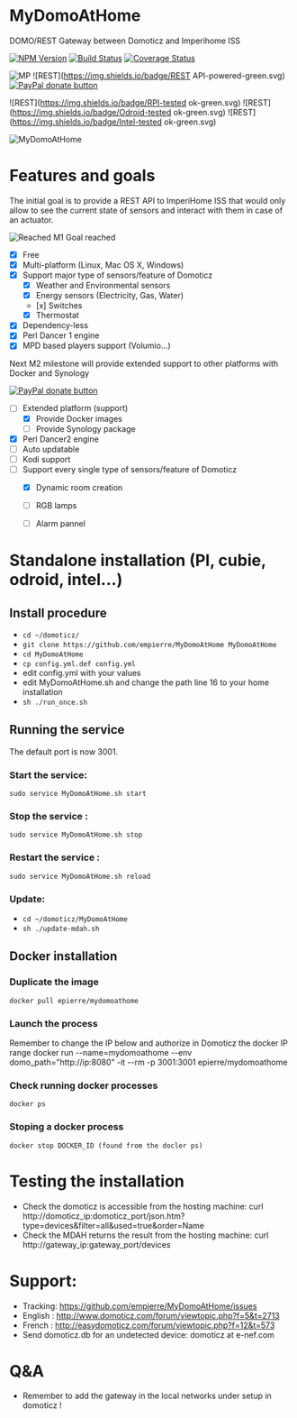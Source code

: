 # MyDomoAtHome
DOMO/REST Gateway between Domoticz and Imperihome ISS

[![NPM Version][npm-image]][npm-url]
[![Build Status][travis-image]][travis-url]
[![Coverage Status][coveralls-image]][coveralls-url]

![MP](https://img.shields.io/badge/Platform-Independant-green.svg)
![REST](https://img.shields.io/badge/REST API-powered-green.svg)
[![PayPal donate button](http://img.shields.io/paypal/donate.png?color=yellow)](https://www.paypal.com/cgi-bin/webscr?cmd=_xclick&business=epierre@e-nef.com&currency_code=EUR&amount=&item_name=thanks "Donate once-off to this project using Paypal")

![REST](https://img.shields.io/badge/RPI-tested ok-green.svg)
![REST](https://img.shields.io/badge/Odroid-tested ok-green.svg)
![REST](https://img.shields.io/badge/Intel-tested ok-green.svg)

![MyDomoAtHome](http://domoticz.com/wiki/images/5/55/Imperihome.png "MyDomoAtHome")

# Features and goals
The initial goal is to provide a REST API to ImperiHome ISS that would only allow to see the current state of sensors and interact with them in case of an actuator. 

![Reached](https://cdn3.iconfinder.com/data/icons/10con/512/checkmark_tick-16.png) M1 Goal reached

- [x] Free
- [x] Multi-platform (Linux, Mac OS X, Windows)
- [x] Support major type of sensors/feature of Domoticz
  - [x] Weather and Environmental sensors  
  - [x] Energy sensors (Electricity, Gas, Water)
  - [x] Switches
  - [x] Thermostat
- [x] Dependency-less 
- [x] Perl Dancer 1 engine
- [x] MPD based players support (Volumio...)

Next M2 milestone will provide extended support to other platforms with Docker and Synology 

[![PayPal donate button](http://img.shields.io/paypal/donate.png?color=yellow)](https://www.paypal.com/cgi-bin/webscr?cmd=_xclick&business=epierre@e-nef.com&currency_code=EUR&amount=&item_name=thanks "Donate once-off to this project using Paypal")

- [ ] Extended platform (support)
  - [x] Provide Docker images
  - [ ] Provide Synology package
- [x] Perl Dancer2 engine
- [ ] Auto updatable
- [ ] Kodi support
- [ ] Support every single type of sensors/feature of Domoticz
  - [x] Dynamic room creation
  - [ ] RGB lamps
  - [ ] Alarm pannel


# Standalone installation (PI, cubie, odroid, intel...)

## Install procedure
  - `cd ~/domoticz/`
  - `git clone https://github.com/empierre/MyDomoAtHome MyDomoAtHome`
  - `cd MyDomoAtHome`
  - `cp config.yml.def config.yml`
  - edit config.yml with your values
  - edit  MyDomoAtHome.sh and change the path line 16 to your home installation
  - `sh ./run_once.sh`
  
## Running the service

The default port is now 3001.

### Start the service:
   `sudo service MyDomoAtHome.sh start`

### Stop the service :
   `sudo service MyDomoAtHome.sh stop`

### Restart the service :
   `sudo service MyDomoAtHome.sh reload`

### Update:
  - `cd ~/domoticz/MyDomoAtHome`
  - `sh ./update-mdah.sh`

## Docker installation

### Duplicate the image
    docker pull epierre/mydomoathome
    
### Launch the process
Remember to change the IP below and authorize in Domoticz the docker IP range
    docker run --name=mydomoathome --env domo_path="http://ip:8080" -it --rm -p 3001:3001 epierre/mydomoathome

### Check running docker processes
    docker ps
    
### Stoping a docker process
    docker stop DOCKER_ID (found from the docler ps)
  
# Testing the installation
  - Check the domoticz is accessible from the hosting machine:
    curl http://domoticz_ip:domoticz_port/json.htm?type=devices&filter=all&used=true&order=Name  
  - Check the MDAH returns the result from the hosting machine:
    curl http://gateway_ip:gateway_port/devices
  
# Support: 
  - Tracking: https://github.com/empierre/MyDomoAtHome/issues
  - English : http://www.domoticz.com/forum/viewtopic.php?f=5&t=2713
  - French  : http://easydomoticz.com/forum/viewtopic.php?f=12&t=573
  - Send domoticz.db for an undetected device: domoticz at e-nef.com

# Q&A
  - Remember to add the gateway in the local networks under setup in domoticz !

[npm-image]: https://img.shields.io/npm/v/MyDomoAtHome.svg?style=flat
[npm-url]: https://npmjs.org/package/MyDomoAtHome
[travis-image]: https://travis-ci.org/empierre/MyDomoAtHome.svg
[travis-url]: https://travis-ci.org/empierre/MyDomoAtHome
[coveralls-image]: https://coveralls.io/repos/empierre/MyDomoAtHome/badge.svg
[coveralls-url]: https://coveralls.io/r/empierre/MyDomoAtHome
